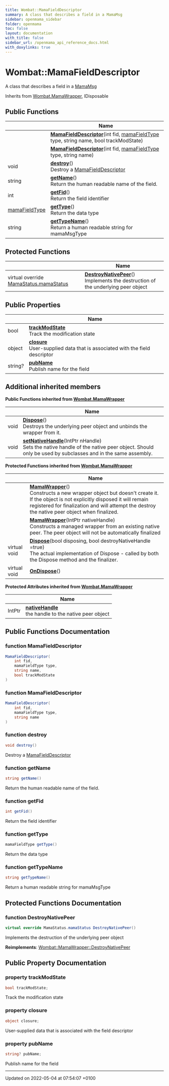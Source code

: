 ```yaml
---
title: Wombat::MamaFieldDescriptor
summary: A class that describes a field in a MamaMsg
sidebar: openmama_sidebar
folder: openmama
toc: false
layout: documentation
with_title: false
sidebar_url: /openmama_api_reference_docs.html
with_doxylinks: true
---
```


# Wombat::MamaFieldDescriptor



A class that describes a field in a [MamaMsg]()

Inherits from [Wombat.MamaWrapper](classWombat_1_1MamaWrapper.html), IDisposable

## Public Functions

|                | Name           |
| -------------- | -------------- |
| | **[MamaFieldDescriptor](classWombat_1_1MamaFieldDescriptor.html#function-mamafielddescriptor)**(int fid, [mamaFieldType](namespaceWombat.html#enum-mamafieldtype) type, string name, bool trackModState) |
| | **[MamaFieldDescriptor](classWombat_1_1MamaFieldDescriptor.html#function-mamafielddescriptor)**(int fid, [mamaFieldType](namespaceWombat.html#enum-mamafieldtype) type, string name) |
| void | **[destroy](classWombat_1_1MamaFieldDescriptor.html#function-destroy)**()<br>Destroy a [MamaFieldDescriptor](classWombat_1_1MamaFieldDescriptor.html) |
| string | **[getName](classWombat_1_1MamaFieldDescriptor.html#function-getname)**()<br>Return the human readable name of the field.  |
| int | **[getFid](classWombat_1_1MamaFieldDescriptor.html#function-getfid)**()<br>Return the field identifier  |
| [mamaFieldType](namespaceWombat.html#enum-mamafieldtype) | **[getType](classWombat_1_1MamaFieldDescriptor.html#function-gettype)**()<br>Return the data type  |
| string | **[getTypeName](classWombat_1_1MamaFieldDescriptor.html#function-gettypename)**()<br>Return a human readable string for mamaMsgType  |

## Protected Functions

|                | Name           |
| -------------- | -------------- |
| virtual override [MamaStatus.mamaStatus](classWombat_1_1MamaStatus.html#enum-mamastatus) | **[DestroyNativePeer](classWombat_1_1MamaFieldDescriptor.html#function-destroynativepeer)**()<br>Implements the destruction of the underlying peer object  |

## Public Properties

|                | Name           |
| -------------- | -------------- |
| bool | **[trackModState](classWombat_1_1MamaFieldDescriptor.html#property-trackmodstate)** <br>Track the modification state  |
| object | **[closure](classWombat_1_1MamaFieldDescriptor.html#property-closure)** <br>User-supplied data that is associated with the field descriptor  |
| string? | **[pubName](classWombat_1_1MamaFieldDescriptor.html#property-pubname)** <br>Publish name for the field  |

## Additional inherited members

**Public Functions inherited from [Wombat.MamaWrapper](classWombat_1_1MamaWrapper.html)**

|                | Name           |
| -------------- | -------------- |
| void | **[Dispose](classWombat_1_1MamaWrapper.html#function-dispose)**()<br>Destroys the underlying peer object and unbinds the wrapper from it.  |
| void | **[setNativeHandle](classWombat_1_1MamaWrapper.html#function-setnativehandle)**(IntPtr nHandle)<br>Sets the native handle of the native peer object. Should only be used by subclasses and in the same assembly.  |

**Protected Functions inherited from [Wombat.MamaWrapper](classWombat_1_1MamaWrapper.html)**

|                | Name           |
| -------------- | -------------- |
| | **[MamaWrapper](classWombat_1_1MamaWrapper.html#function-mamawrapper)**()<br>Constructs a new wrapper object but doesn't create it. If the object is not explicitly disposed it will remain registered for finalization and will attempt the destroy the native peer object when finalized.  |
| | **[MamaWrapper](classWombat_1_1MamaWrapper.html#function-mamawrapper)**(IntPtr nativeHandle)<br>Constructs a managed wrapper from an existing native peer. The peer object will not be automatically finalized  |
| virtual void | **[Dispose](classWombat_1_1MamaWrapper.html#function-dispose)**(bool disposing, bool destroyNativeHandle =true)<br>The actual implementation of Dispose - called by both the Dispose method and the finalizer.  |
| virtual void | **[OnDispose](classWombat_1_1MamaWrapper.html#function-ondispose)**() |

**Protected Attributes inherited from [Wombat.MamaWrapper](classWombat_1_1MamaWrapper.html)**

|                | Name           |
| -------------- | -------------- |
| IntPtr | **[nativeHandle](classWombat_1_1MamaWrapper.html#variable-nativehandle)** <br>the handle to the native peer object  |


## Public Functions Documentation

### function MamaFieldDescriptor

```csharp
MamaFieldDescriptor(
    int fid,
    mamaFieldType type,
    string name,
    bool trackModState
)
```


### function MamaFieldDescriptor

```csharp
MamaFieldDescriptor(
    int fid,
    mamaFieldType type,
    string name
)
```


### function destroy

```csharp
void destroy()
```

Destroy a [MamaFieldDescriptor](classWombat_1_1MamaFieldDescriptor.html)

### function getName

```csharp
string getName()
```

Return the human readable name of the field. 

### function getFid

```csharp
int getFid()
```

Return the field identifier 

### function getType

```csharp
mamaFieldType getType()
```

Return the data type 

### function getTypeName

```csharp
string getTypeName()
```

Return a human readable string for mamaMsgType 

## Protected Functions Documentation

### function DestroyNativePeer

```csharp
virtual override MamaStatus.mamaStatus DestroyNativePeer()
```

Implements the destruction of the underlying peer object 

**Reimplements**: [Wombat::MamaWrapper::DestroyNativePeer](classWombat_1_1MamaWrapper.html#function-destroynativepeer)


## Public Property Documentation

### property trackModState

```csharp
bool trackModState;
```

Track the modification state 

### property closure

```csharp
object closure;
```

User-supplied data that is associated with the field descriptor 

### property pubName

```csharp
string? pubName;
```

Publish name for the field 

-------------------------------

Updated on 2022-05-04 at 07:54:07 +0100
